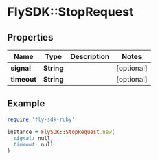 # FlySDK::StopRequest

## Properties

| Name | Type | Description | Notes |
| ---- | ---- | ----------- | ----- |
| **signal** | **String** |  | [optional] |
| **timeout** | **String** |  | [optional] |

## Example

```ruby
require 'fly-sdk-ruby'

instance = FlySDK::StopRequest.new(
  signal: null,
  timeout: null
)
```

